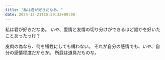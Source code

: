 ```yaml
---
title: "私は君が好きだなあ。"
date: 2024-12-21T15:29:33+09:00
---
```

私は君が好きだなあ。
いや、愛情と友情の切り分けができるほど誰かを好いたことあったっけ？

皮肉の為なら、何を犠牲にしても構わない。
それが自分の感情でも、いや、自分の感情程度だからか。
所詮は道具だものな。
